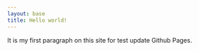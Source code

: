 ```yaml
---
layout: base
title: Hello world!
---
```


It is my first paragraph on this site for test update Github Pages.

